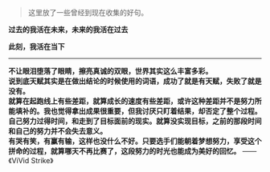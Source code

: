 >这里放了一些曾经到现在收集的好句。

**过去的我活在未来，未来的我活在过去**

**此刻，我活在当下**


---

**不让眼泪堕落了眼睛，擦亮真诚的双眼，世界其实这么丰富多彩。**            
**说到底天赋其实是在做出结论的时候使用的词语，成功了就是有天赋，失败了就是没有。**                     
**就算在起跑线上有些差距，就算成长的速度有些差距，或许这种差距并不是努力所能填补的。我也觉得拿出成果很重要，但我讨厌只盯着结果，却否定了整个过程。**                           
**自己努力过得时间，和走到了目标面前的现实。就算没实现目标，之前的那段时间和自己的努力并不会失去意义。**                                
**有哭有笑，有赢有输，这样也没什么不好。只要选手们能朝着梦想努力，享受这个拼命的过程，就算哪天不再比赛了，这段努力的时光也能成为美好的回忆。**
                                                       —— 《ViVid Strike》
